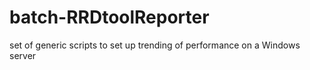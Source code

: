 batch-RRDtoolReporter
=====================

set of generic scripts to set up trending of performance on a Windows server